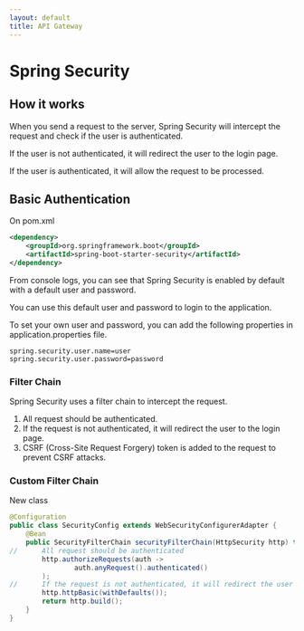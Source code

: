 ```yaml
---
layout: default
title: API Gateway
---
```

# Spring Security

## How it works
When you send a request to the server, Spring Security will intercept the request and check if the user is authenticated. 

If the user is not authenticated, it will redirect the user to the login page. 

If the user is authenticated, it will allow the request to be processed.

## Basic Authentication
On pom.xml
```xml
<dependency>
    <groupId>org.springframework.boot</groupId>
    <artifactId>spring-boot-starter-security</artifactId>
</dependency>
```
From console logs, you can see that Spring Security is enabled by default with a default user and password.

You can use this default user and password to login to the application.

To set your own user and password, you can add the following properties in application.properties file.
```properties
spring.security.user.name=user
spring.security.user.password=password
```

### Filter Chain
Spring Security uses a filter chain to intercept the request.
1) All request should be authenticated.
2) If the request is not authenticated, it will redirect the user to the login page.
3) CSRF (Cross-Site Request Forgery) token is added to the request to prevent CSRF attacks.

### Custom Filter Chain
New class
```java
@Configuration
public class SecurityConfig extends WebSecurityConfigurerAdapter {
    @Bean
    public SecurityFilterChain securityFilterChain(HttpSecurity http) throws Exception {
//      All request should be authenticated
        http.authorizeRequests(auth ->
                auth.anyRequest().authenticated()
        );
//      If the request is not authenticated, it will redirect the user to the login page
        http.httpBasic(withDefaults());
        return http.build();
    }
}
```